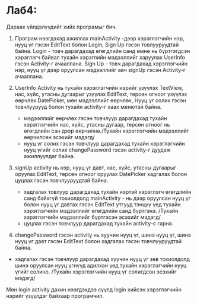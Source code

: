 # Лаб4:

Дараах үйлдэлүүдийг хийх програмыг бич.

 1. Програм нээгдэхэд ажиллах mainActivity -дээр хэрэглэгчийн нэр, нууц үг гэсэн EditText болон Login, Sign Up гэсэн товлууруудтай байна.
  Login - товч дарагдахад өгөгдлийн санд өмнө нь бүртгэгдсэн хэрэглэгч байвал тухайн хэрэглийн мэдээллийг харуулах UserInfo гэсэн Activity-г ачааллана.
  Sign Up - товч дарагдахад хэрэглэгчийн нэр, нууц үг дээр оруулсан мэдээллийг авч signUp гэсэн Activity-г ачааллана.
  
 2. UserInfo Activity нь тухайн хэрэглэгчийн нэрийг үзүүлэх TextView, нас, хүйс, утасны дугаарыг үзүүлэх EditText, төрсөн огноог үзүүлэх өөрчлөх DatePicker, мөн мэдээллийг өөрчлөх,
    Нууц үг солих гэсэн товчлуурууд болон тухайн activity-г хаах менютэй байна.
     * мэдээллийг өөрчлөх гэсэн товчлуур дарагдахад тухайн хэрэглэгчийн нас, хүйс, утасны дугаар, төрсөн огноог нь өгөгдлийн сан дээр өөрчилнө./Тухайн хэрэглэгчийн мэдээллийг өөрчилсөн эсэхийг мэдэгд/ 
     * нууц үг солих  гэсэн товчлуур дарагдахад тухайн хэрэглэгчийн нууц үгийг солих changePassword гэсэн activity-г дуудаж ажиллуулдаг байна.
     
 3. signUp activity нь нэр, нууц үг давт, нас, хүйс, утасны дугаарыг оруулах EditText, төрсөн огноог оруулах DatePicker хадгалах болон цуцлах гэсэн товчлууруудтай байна.
     * хадгалах товлуур дарагдахад тухайн нэртэй хэрэглэгч өгөгдлийн санд байхгүй тохиолдолд mainActivity - нь дээр оруулсан нууц үг болон нууц үг давтах гэсэн EditText утгууд тэнцүү үед тухайн
       хэрэглэгчийн мэдээллийг өгөгдлийн санд бүртгэнэ. /Тухайн хэрэглэгчийн мэдээллийг бүртгэсэн эсэхийг мэдэгд/ 
     * цуцлах гэсэн товчлуур дарагдахад тухайн activity-c гарна.
     
 4. changePassword гэсэн activity нь хуучин нууц үг, шинэ нууц үг, шинэ нууц үг давт гэсэн EditText болон хадгалах гэсэн товчлууруудтай байна.
   * хадгалах гэсэн товчлуур дарагдахад хуучин нууц үг зөв тохиолдолд шинэ оруулсан нууц үгнүүд адилхан үед тухайн хэрэглэгчийн нууц үгийг солино. 
   /Тухайн хэрэглэгчийн нууц үг солигдсон эсэхийг мэдэгд/ 

Мөн login activity дахин нээгдэхдээ сүүлд login хийсэн хэрэглэгчийн нэрийг үзүүлдэг байхаар програмчил.
